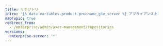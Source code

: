 ```yaml
---
title: リポジトリ
intro: '{% data variables.product.prodname_ghe_server %} アプライアンス上でリポジトリ管理者が利用できる設定を管理できます。'
mapTopic: true
redirect_from:
  - /enterprise/admin/user-management/repositories
versions:
  enterprise-server: '*'
---
```


